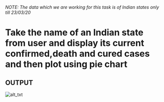 *NOTE: The data which we are working for this task is of Indian states only till  23/03/20*

# Take the name of an Indian state from user and display its current confirmed,death and cured cases and then plot using pie chart

## OUTPUT

![alt_txt](https://github.com/sumyak/COVID-19/blob/master/task%207/Screenshot%20(306).png?raw=true)

